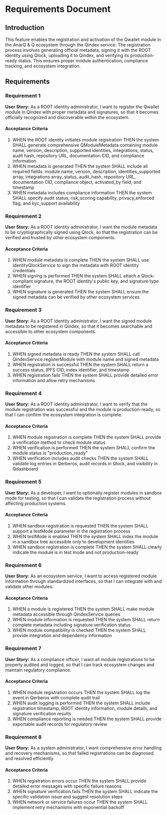 # Requirements Document

## Introduction

This feature enables the registration and activation of the Qwallet module in the AnarQ & Q ecosystem through the Qindex service. The registration process involves generating official metadata, signing it with the ROOT identity using Qlock, uploading it to Qindex, and verifying its production-ready status. This ensures proper module authentication, compliance tracking, and ecosystem integration.

## Requirements

### Requirement 1

**User Story:** As a ROOT identity administrator, I want to register the Qwallet module in Qindex with proper metadata and signatures, so that it becomes officially recognized and discoverable within the ecosystem.

#### Acceptance Criteria

1. WHEN the ROOT identity initiates module registration THEN the system SHALL generate comprehensive QModuleMetadata containing module name, version, description, supported identities, integrations, status, audit hash, repository URL, documentation CID, and compliance information
2. WHEN metadata is generated THEN the system SHALL include all required fields: module name, version, description, identities_supported array, integrations array, status, audit_hash, repository URL, documentation CID, compliance object, activated_by field, and timestamp
3. WHEN metadata includes compliance information THEN the system SHALL specify audit status, risk_scoring capability, privacy_enforced flag, and kyc_support availability

### Requirement 2

**User Story:** As a ROOT identity administrator, I want the module metadata to be cryptographically signed using Qlock, so that the registration can be verified and trusted by other ecosystem components.

#### Acceptance Criteria

1. WHEN module metadata is complete THEN the system SHALL use IdentityQlockService to sign the metadata with ROOT identity credentials
2. WHEN signing is performed THEN the system SHALL attach a Qlock-compliant signature, the ROOT identity's public key, and signature type identifier
3. WHEN signature is generated THEN the system SHALL ensure the signed metadata can be verified by other ecosystem services

### Requirement 3

**User Story:** As a ROOT identity administrator, I want the signed module metadata to be registered in Qindex, so that it becomes searchable and accessible to other ecosystem components.

#### Acceptance Criteria

1. WHEN signed metadata is ready THEN the system SHALL call QindexService.registerModule with module name and signed metadata
2. WHEN registration is successful THEN the system SHALL return a success status, IPFS CID, index identifier, and timestamp
3. WHEN registration fails THEN the system SHALL provide detailed error information and allow retry mechanisms

### Requirement 4

**User Story:** As a ROOT identity administrator, I want to verify that the module registration was successful and the module is production-ready, so that I can confirm the ecosystem integration is complete.

#### Acceptance Criteria

1. WHEN module registration is complete THEN the system SHALL provide a verification method to check module status
2. WHEN verification is performed THEN the system SHALL confirm the module status is "production_ready"
3. WHEN verification includes audit checks THEN the system SHALL validate log entries in Qerberos, audit records in Qlock, and visibility in Qdashboard

### Requirement 5

**User Story:** As a developer, I want to optionally register modules in sandbox mode for testing, so that I can validate the registration process without affecting production systems.

#### Acceptance Criteria

1. WHEN sandbox registration is requested THEN the system SHALL support a testMode parameter in the registration process
2. WHEN testMode is enabled THEN the system SHALL index the module in a sandbox tree accessible only to development identities
3. WHEN sandbox registration is complete THEN the system SHALL clearly indicate the module is in test mode and not production-ready

### Requirement 6

**User Story:** As an ecosystem service, I want to access registered module information through standardized interfaces, so that I can integrate with and validate other modules.

#### Acceptance Criteria

1. WHEN a module is registered THEN the system SHALL make module metadata accessible through QindexService queries
2. WHEN module information is requested THEN the system SHALL return complete metadata including signature verification status
3. WHEN module compatibility is checked THEN the system SHALL provide integration and dependency information

### Requirement 7

**User Story:** As a compliance officer, I want all module registrations to be properly audited and logged, so that I can track ecosystem changes and maintain regulatory compliance.

#### Acceptance Criteria

1. WHEN module registration occurs THEN the system SHALL log the event in Qerberos with complete audit trail
2. WHEN audit logging is performed THEN the system SHALL include registration timestamp, ROOT identity information, module details, and signature verification results
3. WHEN compliance reporting is needed THEN the system SHALL provide exportable audit records for regulatory review

### Requirement 8

**User Story:** As a system administrator, I want comprehensive error handling and recovery mechanisms, so that failed registrations can be diagnosed and resolved efficiently.

#### Acceptance Criteria

1. WHEN registration errors occur THEN the system SHALL provide detailed error messages with specific failure reasons
2. WHEN signature verification fails THEN the system SHALL indicate the specific validation issue and suggest resolution steps
3. WHEN network or service failures occur THEN the system SHALL implement retry mechanisms with exponential backoff
